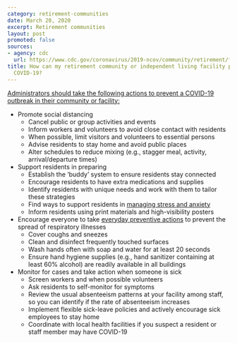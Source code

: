 ```yaml
---
category: retirement-communities
date: March 20, 2020
excerpt: Retirement communities
layout: post
promoted: false
sources:
- agency: cdc
  url: https://www.cdc.gov/coronavirus/2019-ncov/community/retirement/faq.html
title: How can my retirement community or independent living facility prepare for
  COVID-19?
---
```


[Administrators should take the following actions to prevent a COVID-19 outbreak in their community or facility:](https://www.cdc.gov/coronavirus/2019-ncov/community/retirement/guidance-retirement-response.html)

- Promote social distancing
  - Cancel public or group activities and events
  - Inform workers and volunteers to avoid close contact with residents
  - When possible, limit visitors and volunteers to essential persons
  - Advise residents to stay home and avoid public places
  - Alter schedules to reduce mixing (e.g., stagger meal, activity, arrival/departure times)
- Support residents in preparing
  - Establish the ‘buddy’ system to ensure residents stay connected
  - Encourage residents to have extra medications and supplies
  - Identify residents with unique needs and work with them to tailor these strategies
  - Find ways to support residents in [managing stress and anxiety](https://www.cdc.gov/coronavirus/2019-ncov/prepare/managing-stress-anxiety.html)
  - Inform residents using print materials and high-visibility posters
- Encourage everyone to take [everyday preventive actions](https://www.cdc.gov/coronavirus/2019-ncov/about/prevention-treatment.html) to prevent the spread of respiratory illnesses
  - Cover coughs and sneezes
  - Clean and disinfect frequently touched surfaces
  - Wash hands often with soap and water for at least 20 seconds
  - Ensure hand hygiene supplies (e.g., hand sanitizer containing at least 60% alcohol) are readily available in all buildings
- Monitor for cases and take action when someone is sick
  - Screen workers and when possible volunteers
  - Ask residents to self-monitor for symptoms
  - Review the usual absenteeism patterns at your facility among staff, so you can identify if the rate of absenteeism increases
  - Implement flexible sick-leave policies and actively encourage sick employees to stay home
  - Coordinate with local health facilities if you suspect a resident or staff member may have COVID-19